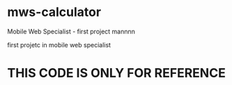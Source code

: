 # mws-calculator
Mobile Web Specialist - first project mannnn

first projetc in mobile web specialist
# THIS CODE IS ONLY FOR REFERENCE

